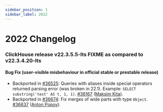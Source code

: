 ```yaml
---
sidebar_position: 1
sidebar_label: 2022
---
```


# 2022 Changelog
### ClickHouse release v22.3.5.5-lts FIXME as compared to v22.3.4.20-lts

#### Bug Fix (user-visible misbehaviour in official stable or prestable release)

* Backported in [#36525](https://github.com/ClickHouse/ClickHouse/issues/36525): Queries with aliases inside special operators returned parsing error (was broken in 22.1). Example: `SELECT substring('test' AS t, 1, 1)`. [#36167](https://github.com/ClickHouse/ClickHouse/pull/36167) ([Maksim Kita](https://github.com/kitaisreal)).
* Backported in [#36674](https://github.com/ClickHouse/ClickHouse/issues/36674): Fix merges of wide parts with type `Object`. [#36637](https://github.com/ClickHouse/ClickHouse/pull/36637) ([Anton Popov](https://github.com/CurtizJ)).


